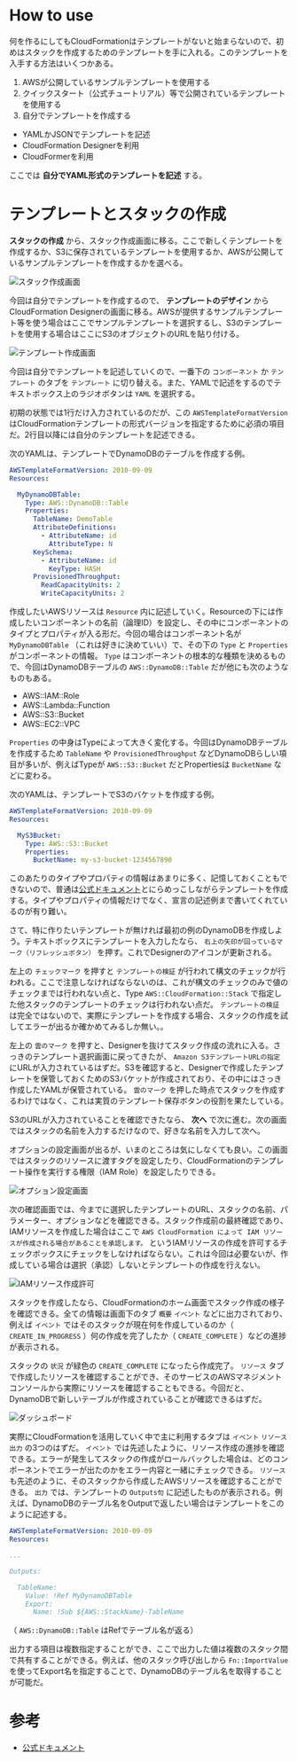 # How to use

何を作るにしてもCloudFormationはテンプレートがないと始まらないので、初めはスタックを作成するためのテンプレートを手に入れる。このテンプレートを入手する方法はいくつかある。

1. AWSが公開しているサンプルテンプレートを使用する
2. クイックスタート（公式チュートリアル）等で公開されているテンプレートを使用する
3. 自分でテンプレートを作成する
  - YAMLかJSONでテンプレートを記述
  - CloudFormation Designerを利用
  - CloudFormerを利用

ここでは **自分でYAML形式のテンプレートを記述** する。

# テンプレートとスタックの作成

**スタックの作成** から、スタック作成画面に移る。ここで新しくテンプレートを作成するか、S3に保存されているテンプレートを使用するか、AWSが公開しているサンプルテンプレートを作成するかを選べる。

![スタック作成画面](/assets/img/j1zxtFVacP.png)

今回は自分でテンプレートを作成するので、 **テンプレートのデザイン** からCloudFormation Designerの画面に移る。AWSが提供するサンプルテンプレート等を使う場合はここでサンプルテンプレートを選択するし、S3のテンプレートを使用する場合はここにS3のオブジェクトのURLを貼り付ける。

![テンプレート作成画面](/assets/img/SSS5wyXuji.png)

今回は自分でテンプレートを記述していくので、一番下の `コンポーネント` か `テンプレート` のタブを `テンプレート` に切り替える。また、YAMLで記述をするのでテキストボックス上のラジオボタンは `YAML` を選択する。

初期の状態では1行だけ入力されているのだが、この `AWSTemplateFormatVersion` はCloudFormationテンプレートの形式バージョンを指定するために必須の項目だ。2行目以降には自分のテンプレートを記述できる。

次のYAMLは、テンプレートでDynamoDBのテーブルを作成する例。

```yaml
AWSTemplateFormatVersion: 2010-09-09
Resources:

  MyDynamoDBTable:
    Type: AWS::DynamoDB::Table
    Properties:
      TableName: DemoTable
      AttributeDefinitions:
        - AttributeName: id
          AttributeType: N
      KeySchema:
        - AttributeName: id
          KeyType: HASH
      ProvisionedThroughput:
        ReadCapacityUnits: 2
        WriteCapacityUnits: 2
```

作成したいAWSリソースは `Resource` 内に記述していく。Resourceの下には作成したいコンポーネントの名前（論理ID）を設定し、その中にコンポーネントのタイプとプロパティが入る形だ。今回の場合はコンポーネント名が `MyDynamoDBTable` （これは好きに決めていい）で、その下の `Type` と `Properties` がコンポーネントの情報。 `Type` はコンポーネントの根本的な種類を決めるもので、今回はDynamoDBテーブルの `AWS::DynamoDB::Table` だが他にも次のようなものもある。

- AWS::IAM::Role
- AWS::Lambda::Function
- AWS::S3::Bucket
- AWS::EC2::VPC

`Properties` の中身はTypeによって大きく変化する。今回はDynamoDBテーブルを作成するため `TableName` や `ProvisionedThroughput` などDynamoDBらしい項目が多いが、例えばTypeが `AWS::S3::Bucket` だとPropertiesは `BucketName` などに変わる。

次のYAMLは、テンプレートでS3のバケットを作成する例。

```yaml
AWSTemplateFormatVersion: 2010-09-09
Resources:

  MyS3Bucket:
    Type: AWS::S3::Bucket
    Properties:
      BucketName: my-s3-bucket-1234567890
```

このあたりのタイプやプロパティの情報はあまりに多く、記憶しておくこともできないので、普通は[公式ドキュメント](https://docs.aws.amazon.com/ja_jp/AWSCloudFormation/latest/UserGuide/aws-template-resource-type-ref.html)とにらめっこしながらテンプレートを作成する。タイプやプロパティの情報だけでなく、宣言の記述例まで書いてくれているのが有り難い。

さて、特に作りたいテンプレートが無ければ最初の例のDynamoDBを作成しよう。テキストボックスにテンプレートを入力したなら、 `右上の矢印が回っているマーク（リフレッシュボタン）` を押す。これでDesignerのアイコンが更新される。

左上の `チェックマーク` を押すと `テンプレートの検証` が行われて構文のチェックが行われる。ここで注意しなければならないのは、これが構文のチェックのみで値のチェックまでは行われない点と、Type `AWS::CloudFormation::Stack` で指定した他スタックのテンプレートのチェックは行われない点だ。 `テンプレートの検証` は完全ではないので、実際にテンプレートを作成する場合、スタックの作成を試してエラーが出るか確かめてみるしか無い。。

左上の `雲のマーク` を押すと、Designerを抜けてスタック作成の流れに入る。さっきのテンプレート選択画面に戻ってきたが、 `Amazon S3テンプレートURLの指定` にURLが入力されているはずだ。S3を確認すると、Designerで作成したテンプレートを保管しておくためのS3バケットが作成されており、その中にはさっき作成したYAMLが保管されている。 `雲のマーク` を押した時点でスタックを作成するわけではなく、これは実質のテンプレート保存ボタンの役割を果たしている。

S3のURLが入力されていることを確認できたなら、 **次へ** で次に進む。次の画面ではスタックの名前を入力するだけなので、好きな名前を入力して次へ。

オプションの設定画面が出るが、いまのところは気にしなくても良い。この画面ではスタックのリソースに渡すタグを設定したり、CloudFormationのテンプレート操作を実行する権限（IAM Role）を設定したりできる。

![オプション設定画面](/assets/img/KDoqfj+lih.png)

次の確認画面では、今までに選択したテンプレートのURL、スタックの名前、パラメーター、オプションなどを確認できる。スタック作成前の最終確認であり、IAMリソースを作成した場合はここで `AWS CloudFormation によって IAM リソースが作成される場合があることを承認します。` というIAMリソースの作成を許可するチェックボックスにチェックをしなければならない。これは今回は必要ないが、作成している場合は選択（承認）しないとテンプレートの作成を行えない。

![IAMリソース作成許可](/assets/img/t5jjUXcvlU.png)

スタックを作成したなら、CloudFormationのホーム画面でスタック作成の様子を確認できる。全ての情報は画面下のタブ `概要` `イベント` などに出力されており、例えば `イベント` ではそのスタックが現在何を作成しているのか（ `CREATE_IN_PROGRESS` ）何の作成を完了したか（ `CREATE_COMPLETE` ）などの進捗が表示される。

スタックの `状況` が緑色の `CREATE_COMPLETE` になったら作成完了。 `リソース` タブで作成したリソースを確認することができ、そのサービスのAWSマネジメントコンソールから実際にリソースを確認することもできる。今回だと、DynamoDBで新しいテーブルが作成されていることが確認できるはずだ。

![ダッシュボード](/assets/img/pK6w+Y35CH.png)

実際にCloudFormationを活用していく中で主に利用するタブは `イベント` `リソース` `出力` の3つのはずだ。 `イベント` では先述したように、リソース作成の進捗を確認できる。エラーが発生してスタックの作成がロールバックした場合は、どのコンポーネントでエラーが出たのかをエラー内容と一緒にチェックできる。 `リソース` も先述のように、そのスタックから作成したAWSリソースを確認することができる。 `出力` では、テンプレートの `Outputs句` に記述したものが表示される。例えば、DynamoDBのテーブル名をOutputで返したい場合はテンプレートをこのように記述する。

```yaml
AWSTemplateFormatVersion: 2010-09-09
Resources:

...

Outputs:

  TableName:
    Value: !Ref MyDynamoDBTable
    Export:
      Name: !Sub ${AWS::StackName}-TableName
```

（ `AWS::DynamoDB::Table` はRefでテーブル名が返る）

出力する項目は複数指定することができ、ここで出力した値は複数のスタック間で共有することができる。例えば、他のスタック呼び出しから `Fn::ImportValue` を使ってExport名を指定することで、DynamoDBのテーブル名を取得することが可能だ。

# 参考

- [公式ドキュメント](https://docs.aws.amazon.com/ja_jp/AWSCloudFormation/latest/UserGuide/aws-template-resource-type-ref.html)
